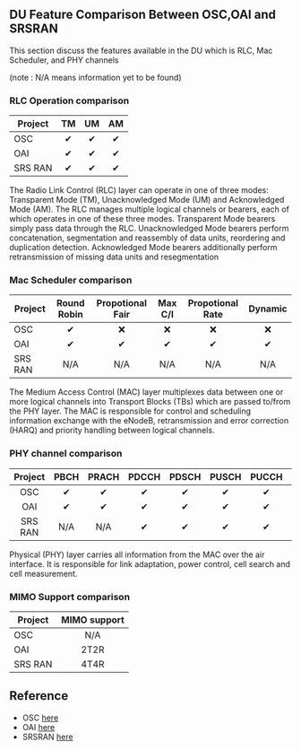 ## DU Feature Comparison Between OSC,OAI and SRSRAN

This section discuss the features available in the DU which is RLC, Mac Scheduler, and PHY channels 


(note : N/A means information yet to be found)

### RLC Operation comparison
| Project       | TM | UM | AM |
| ------------- |:---:|:---:|:---:|
| OSC           |  ✔  |  ✔  |  ✔  | 
| OAI           |  ✔  |  ✔  |  ✔  |
| SRS RAN       |  ✔  |  ✔  |  ✔  |

The Radio Link Control (RLC) layer can operate in one of three modes: Transparent Mode (TM), Unacknowledged Mode (UM) and Acknowledged Mode (AM). The RLC manages multiple logical channels or bearers, each of which operates in one of these three modes. Transparent Mode bearers simply pass data through the RLC. Unacknowledged Mode bearers perform concatenation, segmentation and reassembly of data units, reordering and duplication detection. Acknowledged Mode bearers additionally perform retransmission of missing data units and resegmentation


### Mac Scheduler comparison
| Project       | Round Robin | Propotional Fair | Max C/I | Propotional Rate | Dynamic |
| ------------- |:-----------:|:----------------:|:-------:|:----------------:|:-------:|
| OSC           |      ✔      |      ❌         |   ❌    |      ❌         |   ❌    | 
| OAI           |      ✔      |      ✔          |      ✔  |      ✔          |      ✔   |
| SRS RAN       |     N/A      |     N/A         |     N/A  |     N/A         |     N/A   |

The Medium Access Control (MAC) layer multiplexes data between one or more logical channels into Transport Blocks (TBs) which are passed to/from the PHY layer. The MAC is responsible for control and scheduling information exchange with the eNodeB, retransmission and error correction (HARQ) and priority handling between logical channels.


### PHY channel comparison
|   Project      | PBCH          | PRACH         | PDCCH         | PDSCH         | PUSCH         | PUCCH         | CSIRS         | PRS           |
|:--------------:|:-------------:|:-------------:|:-------------:|:-------------:|:-------------:|:-------------:|:-------------:|:-------------:|
| OSC            |      ✔        |      ✔        |      ✔        |      ✔        |      ✔        |      ✔        |       ❌   |          ❌         |
| OAI            |      ✔        |      ✔        |      ✔        |      ✔        |      ✔        |      ✔        |      ✔        |      ✔        |
| SRS RAN        |      N/A       |      N/A       |      ✔        |      ✔        |      ✔        |      ✔        |      N/A       |      N/A       |

Physical (PHY) layer carries all information from the MAC over the air interface. It is responsible for link adaptation, power control, cell search and cell measurement.

### MIMO Support comparison
| Project       | MIMO support  |
| ------------- |:-------------:|
| OSC           | N/A           |
| OAI           | 2T2R          |
| SRS RAN       | 4T4R          |



## Reference
- OSC [here](https://docs.o-ran-sc.org/projects/o-ran-sc-o-du-l2/en/latest/overview.html)
- OAI [here](https://gitlab.eurecom.fr/oai/openairinterface5g/-/blob/develop/doc/FEATURE_SET.md#openairinterface-5g-nr-feature-set)
- SRSRAN [here](https://github.com/srsran/srsran_project)
